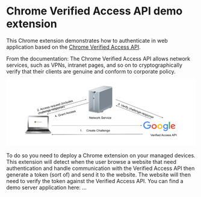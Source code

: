 # Chrome Verified Access API demo extension

This Chrome extension demonstrates how to authenticate in web application based on the [Chrome Verified Access API](https://developers.google.com/chrome/verified-access).

From the documentation: The Chrome Verified Access API allows network services, such as VPNs, intranet pages, and so on to cryptographically verify that their clients are genuine and conform to corporate policy.

![Suggested implementation](https://github.com/jnury/verified-access-extension/blob/main/doc/suggested-implementation.svg?raw=true)

To do so you need to deploy a Chrome extension on your managed devices. This extension will detect when the user browse a website that need authentication and handle communication with the Verified Access API then generate a token (sort of) and send it to the website. The website will then need to verify the token against the Verified Access API. You can find a demo server application here: ...
